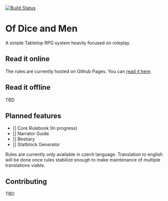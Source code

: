 [![Build Status](https://circleci.com/gh/Januson/of-dice-and-men.svg?style=svg)](https://app.circleci.com/pipelines/github/Januson/of-dice-and-men?branch=master)

# Of Dice and Men

A simple Tabletop RPG system heavily focused on roleplay.

## Read it online
The rules are currently hosted on Github Pages. You can [read it here].

[read it here]: https://januson.github.io/of-dice-and-men

## Read it offline

TBD

## Planned features

- [] Core Rulebook (In progress)
- [] Narrator Guide
- [] Bestiary
- [] Statblock Generator

Rules are currently only available in czech language. Translation to
english will be done once rules stabilize enough to make maintenance
of multiple translations viable.

## Contributing

TBD